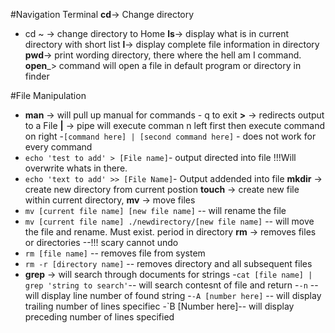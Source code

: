 #Navigation Terminal
**cd**-> Change directory
- cd ~ -> change directory to Home
**ls**-> display what is in current directory with short list
**l**-> display complete file information in directory
**pwd**-> print wording directory, there where the hell am I command. 
**open**_> command will open a file in default program or directory in finder

#File Manipulation
- **man** -> will pull up manual for commands - q to exit
**>** -> redirects output to a File
**|** -> pipe will execute comman n left first then execute command on right
-`[command here] | [second command here]` - does not work for every command
- `echo 'test to add' > [File name]`- output directed into file !!!Will overwrite whats in there. 
- `echo 'text to add' >> [File Name]`- Output addended into file
**mkdir** -> create new directory from current postion
**touch** -> create new file within current directory,
**mv** -> move files 
- `mv [current file name] [new file name]` -- will rename the file
- `mv [current file name] ./newdirectory/[new file name]` -- will move the file and rename. Must exist. period in directory 
**rm** -> removes files or directories --!!! scary cannot undo
- `rm [file name]` -- removes file from system
- `rm -r [directory name]` -- removes directory and all subsequent files
- **grep** -> will search through documents for strings
-`cat [file name] | grep 'string to search'`-- will search contesnt of file and return 
-`-n` -- will display line number of found string
-`-A [number here]` -- will display trailing number of lines specifiec
-`B [Number here]-- will display preceding number of lines specified